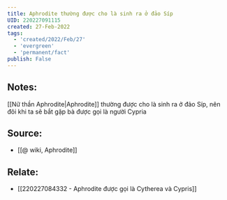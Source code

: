 ```yaml
---
title: Aphrodite thường được cho là sinh ra ở đảo Síp
UID: 220227091115
created: 27-Feb-2022
tags:
  - 'created/2022/Feb/27'
  - 'evergreen'
  - 'permanent/fact'
publish: False
---
```

## Notes:
[[Nữ thần Aphrodite|Aphrodite]] thường được cho là sinh ra ở đảo Síp, nên đôi khi ta sẽ bắt gặp bà được gọi là người Cypria

## Source:
- [[@ wiki, Aphrodite]]

## Relate:
- [[220227084332 - Aphrodite được gọi là Cytherea và Cypris]]